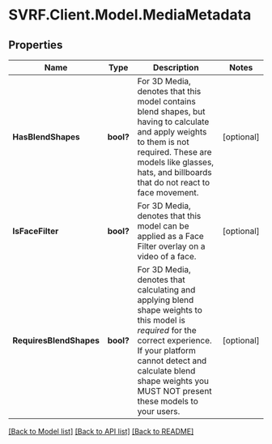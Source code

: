 # SVRF.Client.Model.MediaMetadata
## Properties

Name | Type | Description | Notes
------------ | ------------- | ------------- | -------------
**HasBlendShapes** | **bool?** | For 3D Media, denotes that this model contains blend shapes, but having to calculate and apply weights to them is not required. These are models like glasses, hats, and billboards that do not react to face movement. | [optional] 
**IsFaceFilter** | **bool?** | For 3D Media, denotes that this model can be applied as a Face Filter overlay on a video of a face. | [optional] 
**RequiresBlendShapes** | **bool?** | For 3D Media, denotes that calculating and applying blend shape weights to this model is _required_ for the correct experience. If your platform cannot detect and calculate blend shape weights you MUST NOT present these models to your users. | [optional] 

[[Back to Model list]](../README.md#documentation-for-models) [[Back to API list]](../README.md#documentation-for-api-endpoints) [[Back to README]](../README.md)


